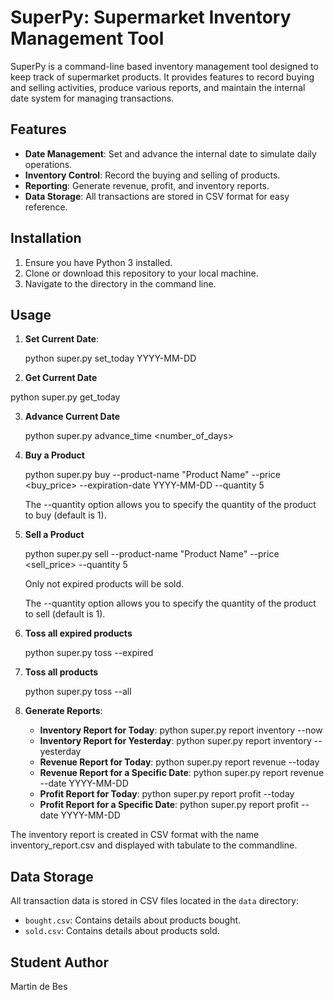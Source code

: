 # SuperPy: Supermarket Inventory Management Tool

SuperPy is a command-line based inventory management tool designed to keep track of supermarket products. It provides features to record buying and selling activities, produce various reports, and maintain the internal date system for managing transactions.

## Features

- **Date Management**: Set and advance the internal date to simulate daily operations.
- **Inventory Control**: Record the buying and selling of products.
- **Reporting**: Generate revenue, profit, and inventory reports.
- **Data Storage**: All transactions are stored in CSV format for easy reference.

## Installation

1. Ensure you have Python 3 installed.
2. Clone or download this repository to your local machine.
3. Navigate to the directory in the command line.
  
## Usage

1. **Set Current Date**:

   python super.py set_today YYYY-MM-DD

2. **Get Current Date**

  python super.py get_today

3. **Advance Current Date**

   python super.py advance_time <number_of_days>

4. **Buy a Product**

   python super.py buy --product-name "Product Name" --price <buy_price> --expiration-date YYYY-MM-DD --quantity 5

   The --quantity option allows you to specify the quantity of the product to buy (default is 1).

5. **Sell a Product**

   python super.py sell --product-name "Product Name" --price <sell_price> --quantity 5

   Only not expired products will be sold.

   The --quantity option allows you to specify the quantity of the product to sell (default is 1).

6. **Toss all expired products**

   python super.py toss --expired

7. **Toss all products**

   python super.py toss --all

9. **Generate Reports**:
   - **Inventory Report for Today**:
     python super.py report inventory --now
   - **Inventory Report for Yesterday**:
     python super.py report inventory --yesterday
   - **Revenue Report for Today**:
     python super.py report revenue --today
   - **Revenue Report for a Specific Date**:
     python super.py report revenue --date YYYY-MM-DD
   - **Profit Report for Today**:
     python super.py report profit --today
   - **Profit Report for a Specific Date**:
     python super.py report profit --date YYYY-MM-DD

  The inventory report is created in CSV format with the name inventory_report.csv and displayed 
  with tabulate to the commandline.

## Data Storage

All transaction data is stored in CSV files located in the `data` directory:

- `bought.csv`: Contains details about products bought.
- `sold.csv`: Contains details about products sold.

## Student Author

Martin de Bes

